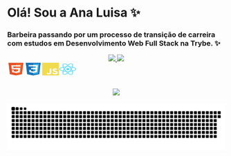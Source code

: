 # Olá! Sou a Ana Luisa ✨
### Barbeira passando por um processo de transição de carreira com estudos em Desenvolvimento Web Full Stack na Trybe. ✨

<div align="center">
  <a href="https://github.com/analuisams99">
  <img height="160em" src="https://github-readme-stats.vercel.app/api?username=analuisams99&hide_border=true&show_icons=true&icon_color=ffc222&bg_color=80,388bfd26,2ea04326&title_color=ffc222&text_color=fff&include_all_commits=true&count_private=true"/>
  <img height="160em" src="https://github-readme-stats.vercel.app/api/top-langs/?username=analuisams99&&hide_border=true&show_icons=true&bg_color=80,388bfd26,2ea04326&title_color=ffc222&text_color=fff&layout=compact&langs_count=7"/>
  <div style="display: flex"><br>
  <img align="center" alt="HTML" height="30" width="40" src="https://raw.githubusercontent.com/devicons/devicon/master/icons/html5/html5-original.svg">
  <img align="center" alt="CSS" height="30" width="40" src="https://raw.githubusercontent.com/devicons/devicon/master/icons/css3/css3-original.svg">
  <img align="center" alt="Js" height="30" width="40" src="https://raw.githubusercontent.com/devicons/devicon/master/icons/javascript/javascript-plain.svg">
  <img align="center" alt="React" height="30" width="40" src="https://raw.githubusercontent.com/devicons/devicon/master/icons/react/react-original.svg">
</div>
  
   ##
 
<div> 
  
  <a href="https://www.linkedin.com/in/ana-luisa-marques-sim%C3%B5es-a95517217/" target="_blank"><img src="https://img.shields.io/badge/-LinkedIn-%230077B5?style=for-the-badge&logo=linkedin&logoColor=white" target="_blank"></a> 
 
</div>

 ![Snake animation](https://github.com/analuisams99/analuisams99/blob/output/github-contribution-grid-snake.svg)
 
